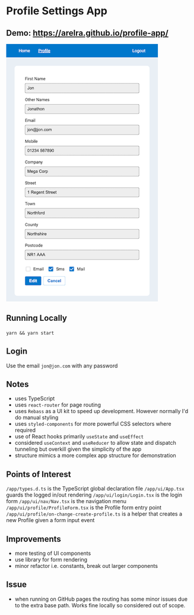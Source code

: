# Profile Settings App

## Demo: https://arelra.github.io/profile-app/

![Test](./docs/screencapture-01.png)

## Running Locally

`yarn && yarn start`

## Login

Use the email `jon@jon.com` with any password

## Notes

- uses TypeScript
- uses `react-router` for page routing
- uses `Rebass` as a UI kit to speed up development. However normally I'd do manual styling
- uses `styled-components` for more powerful CSS selectors where required
- use of React hooks primarily `useState` and `useEffect`
- considered `useContext` and `useReducer` to allow state and dispatch tunneling but overkill given the simplicity of the app
- structure mimics a more complex app structure for demonstration

## Points of Interest

`/app/types.d.ts` is the TypeScript global declaration file
`/app/ui/App.tsx` guards the logged in/out rendering
`/app/ui/login/Login.tsx` is the login form
`/app/ui/nav/Nav.tsx` is the navigation menu
`/app/ui/profile/ProfileForm.tsx` is the Profile form entry point
`/app/ui/profile/on-change-create-profile.ts` is a helper that creates a new Profile given a form input event

## Improvements

- more testing of UI components
- use library for form rendering
- minor refactor i.e. constants, break out larger components

## Issue

- when running on GitHub pages the routing has some minor issues due to the extra base path. Works fine locally so considered out of scope.
